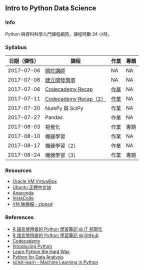 ## Intro to Python Data Science

### Info

Python 與資料科學入門課程網頁，課程時數 24 小時。

### Syllabus

|日期（彈性）|課程|作業|專題|
|----------|---|---|---|
|2017-07-06|[關於講師](http://yaojenkuo.io/intro_2_py_ds_esun/about.slides.html)|NA|NA|
|2017-07-06|[建立開發環境](http://yaojenkuo.io/intro_2_py_ds_esun/chapter0.slides.html)|NA|NA|
|2017-07-06|[Codecademy Recap](http://yaojenkuo.io/intro_2_py_ds_esun/chapter1.slides.html)|[作業](https://github.com/yaojenkuo/intro_2_py_ds_esun/tree/master/hw1)|NA|
|2017-07-11|[Codecademy Recap（2）](http://yaojenkuo.io/intro_2_py_ds_esun/chapter2.slides.html)|[作業](https://github.com/yaojenkuo/intro_2_py_ds_esun/tree/master/hw2)|NA|
|2017-07-20|NumPy 與 SciPy|作業|NA|
|2017-07-27|Pandas|作業|NA|
|2017-08-03|視覺化|作業|專題|
|2017-08-10|機器學習|作業|NA|
|2017-08-17|機器學習（2）|作業|NA|
|2017-08-24|機器學習（3）|作業|專題|

### Resources

- [Oracle VM VirtualBox](https://www.virtualbox.org/wiki/Downloads)
- [Ubuntu 正體中文站](https://www.ubuntu-tw.org/modules/tinyd0/)
- [Anaconda](https://www.continuum.io/downloads)
- [InstaCode](http://instacode.live/channel/tony)
- [VM 映像檔 - zipped](https://drive.google.com/drive/folders/0B1RAmsOPDTw1Wmh6OFM0WnJ0aTA?usp=sharing)

### References

- [R 語言使用者的 Python 學習筆記 @ iT 邦幫忙](http://ithelp.ithome.com.tw/users/20103511/ironman/1077)
- [R 語言使用者的 Python 學習筆記 @ GitHub](https://github.com/yaojenkuo/learn_python_for_a_r_user)
- [Codecademy](https://www.codecademy.com)
- [Introducing Python](http://shop.oreilly.com/product/0636920028659.do)
- [Learn Python the Hard Way](https://www.amazon.com/Learn-Python-Hard-Way-Introduction/dp/0321884914)
- [Python for Data Analysis](http://shop.oreilly.com/product/0636920023784.do)
- [scikit-learn - Machine Learning in Python](http://scikit-learn.org/stable/)